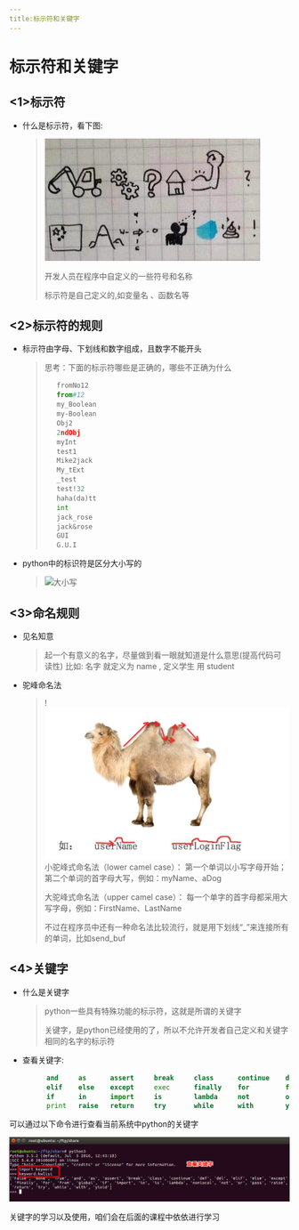 ```yaml
---
title:标示符和关键字
---
```




# 标示符和关键字

## <1>标示符

- 什么是标示符，看下图:

  > ![标示符](/Img/01-%E7%AC%AC1%E5%A4%A9-4.jpg)
  >
  > 开发人员在程序中自定义的一些符号和名称
  >
  > 标示符是自己定义的,如变量名 、函数名等

## <2>标示符的规则

- 标示符由字母、下划线和数字组成，且数字不能开头

  > 思考：下面的标示符哪些是正确的，哪些不正确为什么
  >
  > ```python
  >    fromNo12
  >    from#12
  >    my_Boolean
  >    my-Boolean
  >    Obj2
  >    2ndObj
  >    myInt
  >    test1
  >    Mike2jack
  >    My_tExt
  >    _test
  >    test!32
  >    haha(da)tt
  >    int
  >    jack_rose
  >    jack&rose
  >    GUI
  >    G.U.I
  >
  > ```

- python中的标识符是区分大小写的

  > ![大小写](/Img/01-%E7%AC%AC1%E5%A4%A9-5.jpg)

## <3>命名规则

- 见名知意

  > 起一个有意义的名字，尽量做到看一眼就知道是什么意思(提高代码可 读性) 比如: 名字 就定义为 name , 定义学生 用 student

- 驼峰命名法

  > !![驼峰法](/Img/01-%E7%AC%AC1%E5%A4%A9-6.jpg)小驼峰式命名法（lower camel case）： 第一个单词以小写字母开始；第二个单词的首字母大写，例如：myName、aDog
  >
  > 大驼峰式命名法（upper camel case）： 每一个单字的首字母都采用大写字母，例如：FirstName、LastName
  >
  > 不过在程序员中还有一种命名法比较流行，就是用下划线“_”来连接所有的单词，比如send_buf

## <4>关键字

- 什么是关键字

  > python一些具有特殊功能的标示符，这就是所谓的关键字
  >
  > 关键字，是python已经使用的了，所以不允许开发者自己定义和关键字相同的名字的标示符

- 查看关键字:

  ```python
        and     as      assert     break     class      continue    def     del
        elif    else    except     exec      finally    for         from    global
        if      in      import     is        lambda     not         or      pass
        print   raise   return     try       while      with        yield

  ```

可以通过以下命令进行查看当前系统中python的关键字

![img](/Img/01-第1天-7.png)

关键字的学习以及使用，咱们会在后面的课程中依依进行学习